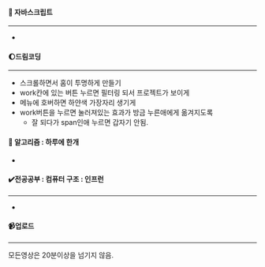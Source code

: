 #### :red_circle: 자바스크립트

---

* 



#### :moon:드림코딩 

---

* 스크롤하면서 홈이 투명하게 만들기
* work칸에 있는 버튼 누르면 필터링 되서 프로젝트가 보이게
* 메뉴에 호버하면 하얀색 가장자리 생기게
* work버튼을 누르면 눌러져있는 효과가 방금 누른애에게 옮겨지도록
  * 잘 되다가 span인애 누르면 갑자기 안됨.



#### 📖 알고리즘 : 하루에 한개

* 




#### ✔️전공공부 : 컴퓨터 구조 : 인프런

------

* 



#### :video_camera:업로드

---

모든영상은 20분이상을 넘기지 않음.



